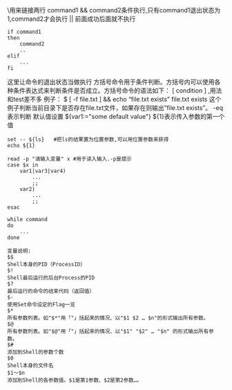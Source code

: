 \\用来链接两行
command1 && command2条件执行,只有command1退出状态为1,command2才会执行
|| 前面成功后面就不执行
```shell
if command1
then
	command2
	..
elif
	...
fi
```
这里让命令的退出状态当做执行
方括号命令用于条件判断。方括号内可以使用各种条件表达式来判断条件是否成立。方括号命令的语法如下：
[ condition ] ,用法和test差不多
例子：
$ [ -f file.txt ] && echo “file.txt exists”
file.txt exists
这个例子判断当前目录下是否存在file.txt文件，如果存在则输出”file.txt exists”。
-eq 表示判断
默认值设置 ${var1:="some default value"}
${1}表示传入参数的第一个值
```shell
set -- ${ls}   #把ls的结果置为位置参数,可以用位置参数来获得
echo ${1}
```

```shell
read -p "请输入变量" x #用于读入输入.-p是提示
case $x in
	var1|var3|var4)
		...
		;;
	var2)
		...
		;;
esac

while command
do
	...
done
```

```shell
变量说明:   
$$   
Shell本身的PID（ProcessID）   
$!   
Shell最后运行的后台Process的PID   
$?   
最后运行的命令的结束代码（返回值）   
$-   
使用Set命令设定的Flag一览   
$*   
所有参数列表。如"$*"用「"」括起来的情况、以"$1 $2 … $n"的形式输出所有参数。   
$@   
所有参数列表。如"$@"用「"」括起来的情况、以"$1" "$2" … "$n" 的形式输出所有参数。   
$#   
添加到Shell的参数个数   
$0   
Shell本身的文件名   
$1～$n   
添加到Shell的各参数值。$1是第1参数、$2是第2参数…。
```

